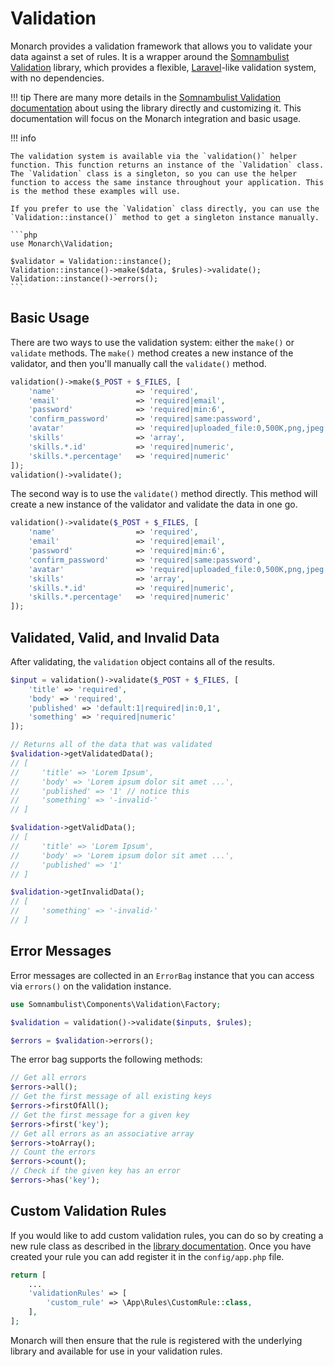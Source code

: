 # Validation

Monarch provides a validation framework that allows you to validate your data against a set of rules. It is a wrapper around the [Somnambulist Validation](https://github.com/somnambulist-tech/validation) library, which provides a flexible, [Laravel](https://laravel.com)-like validation system, with no dependencies.

!!! tip
    There are many more details in the [Somnambulist Validation documentation](https://github.com/somnambulist-tech/validation) about using the library directly and customizing it. This documentation will focus on the Monarch integration and basic usage.

!!! info

    The validation system is available via the `validation()` helper function. This function returns an instance of the `Validation` class. The `Validation` class is a singleton, so you can use the helper function to access the same instance throughout your application. This is the method these examples will use.

    If you prefer to use the `Validation` class directly, you can use the `Validation::instance()` method to get a singleton instance manually.

    ```php
    use Monarch\Validation;

    $validator = Validation::instance();
    Validation::instance()->make($data, $rules)->validate();
    Validation::instance()->errors();
    ```

## Basic Usage

There are two ways to use the validation system: either the `make()` or `validate` methods. The `make()` method creates a new instance of the validator, and then you'll manually call the `validate()` method.


```php
validation()->make($_POST + $_FILES, [
    'name'                  => 'required',
    'email'                 => 'required|email',
    'password'              => 'required|min:6',
    'confirm_password'      => 'required|same:password',
    'avatar'                => 'required|uploaded_file:0,500K,png,jpeg',
    'skills'                => 'array',
    'skills.*.id'           => 'required|numeric',
    'skills.*.percentage'   => 'required|numeric'
]);
validation()->validate();
```

The second way is to use the `validate()` method directly. This method will create a new instance of the validator and validate the data in one go.

```php
validation()->validate($_POST + $_FILES, [
    'name'                  => 'required',
    'email'                 => 'required|email',
    'password'              => 'required|min:6',
    'confirm_password'      => 'required|same:password',
    'avatar'                => 'required|uploaded_file:0,500K,png,jpeg',
    'skills'                => 'array',
    'skills.*.id'           => 'required|numeric',
    'skills.*.percentage'   => 'required|numeric'
]);
```

## Validated, Valid, and Invalid Data

After validating, the `validation` object contains all of the results.

```php
$input = validation()->validate($_POST + $_FILES, [
    'title' => 'required',
    'body' => 'required',
    'published' => 'default:1|required|in:0,1',
    'something' => 'required|numeric'
]);

// Returns all of the data that was validated
$validation->getValidatedData();
// [
//     'title' => 'Lorem Ipsum',
//     'body' => 'Lorem ipsum dolor sit amet ...',
//     'published' => '1' // notice this
//     'something' => '-invalid-'
// ]

$validation->getValidData();
// [
//     'title' => 'Lorem Ipsum',
//     'body' => 'Lorem ipsum dolor sit amet ...',
//     'published' => '1'
// ]

$validation->getInvalidData();
// [
//     'something' => '-invalid-'
// ]
```

## Error Messages

Error messages are collected in an `ErrorBag` instance that you can access via `errors()` on the validation instance.

```php
use Somnambulist\Components\Validation\Factory;

$validation = validation()->validate($inputs, $rules);

$errors = $validation->errors();
```

The error bag supports the following methods:

```php
// Get all errors
$errors->all();
// Get the first message of all existing keys
$errors->firstOfAll();
// Get the first message for a given key
$errors->first('key');
// Get all errors as an associative array
$errors->toArray();
// Count the errors
$errors->count();
// Check if the given key has an error
$errors->has('key');
```


## Custom Validation Rules

If you would like to add custom validation rules, you can do so by creating a new rule class as described in the [library documentation](https://github.com/somnambulist-tech/validation?tab=readme-ov-file#registeroverride-rules). Once you have created your rule you can add register it in the `config/app.php` file.

```php
return [
    ...
    'validationRules' => [
        'custom_rule' => \App\Rules\CustomRule::class,
    ],
];
```

Monarch will then ensure that the rule is registered with the underlying library and available for use in your validation rules.
